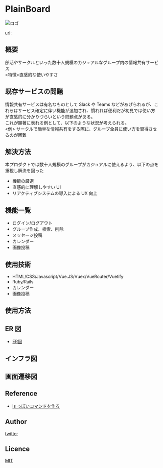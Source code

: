 # PlainBoard

![ロゴ](https://user-images.githubusercontent.com/86171064/158729369-85459170-8e81-4e3f-833d-09fef5cf99a6.png)

url:

<!-- ![gif](https://github.com/kotabrog/ft_mini_ls/blob/main/image/ft_mini_ls.gif) -->

## 概要

部活やサークルといった数十人規模のカジュアルなグループ内の情報共有サービス  
<特徴>直感的な使いやすさ

## 既存サービスの問題

情報共有サービスは有名なものとして Slack や Teams などがあげられるが、これらはサービス確定に伴い機能が追加され、慣れれば便利だが初見では使い方が直感的に分かりづらいという問題点がある。  
これが顕著に表れる例として、以下のような状況が考えられる。  
<例> サークルで簡単な情報共有をする際に、グループ全員に使い方を習得させるのが困難

## 解決方法

本プロダクトでは数十人規模のグループがカジュアルに使えるよう、以下の点を重視し解決を図った

- 機能の厳選
- 直感的に理解しやすい UI
- リアクティブシステムの導入による UX 向上

## 機能一覧

- ログイン/ログアウト
- グループ作成、検索、削除
- メッセージ投稿
- カレンダー
- 画像投稿

## 使用技術

- HTML/CSS/Javascript/Vue.JS/Vuex/VueRouter/Vuetify
- Ruby/Rails
- カレンダー
- 画像投稿

## 使用方法

## ER 図

- [ER図](https://user-images.githubusercontent.com/86171064/158748878-8332c240-d46a-43fc-9c8a-e087ef260f91.png)

## インフラ図

## 画面遷移図

## Reference

- [ls っぽいコマンドを作る](https://www.mm2d.net/main/prog/linux/ls-01.html)

## Author

[twitter](https://twitter.com/Kotabrog)

## Licence

[MIT](https://github.com/kotabrog/ft_mini_ls/blob/main/LICENSE)
